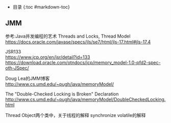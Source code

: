 - 目录
{:toc #markdown-toc}	

## JMM



参考:Java并发编程的艺术
Threads and Locks, Thread Model 
https://docs.oracle.com/javase/specs/jls/se7/html/jls-17.html#jls-17.4

JSR133  
https://www.jcp.org/en/jsr/detail?id=133    
https://download.oracle.com/otndocs/jcp/memory_model-1.0-pfd2-spec-oth-JSpec/

Doug Lea的JMM博客    
http://www.cs.umd.edu/~pugh/java/memoryModel/


The "Double-Checked Locking is Broken" Declaration
http://www.cs.umd.edu/~pugh/java/memoryModel/DoubleCheckedLocking.html


Thread Object两个类中，关于线程的解释
synchronize volatile的解释






